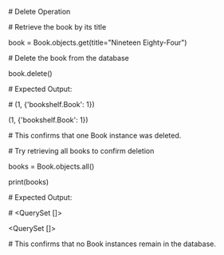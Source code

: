 \# Delete Operation



\# Retrieve the book by its title

book = Book.objects.get(title="Nineteen Eighty-Four")



\# Delete the book from the database

book.delete()



\# Expected Output:

\# (1, {'bookshelf.Book': 1})



(1, {'bookshelf.Book': 1})



\# This confirms that one Book instance was deleted.



\# Try retrieving all books to confirm deletion

books = Book.objects.all()

print(books)



\# Expected Output:

\# <QuerySet \[]>

<QuerySet \[]>



\# This confirms that no Book instances remain in the database.



